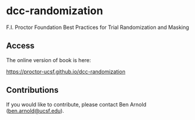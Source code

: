 # dcc-randomization
F.I. Proctor Foundation Best Practices for Trial Randomization and Masking

## Access
The online version of book is here: 

https://proctor-ucsf.github.io/dcc-randomization


## Contributions
If you would like to contribute, please contact Ben Arnold (ben.arnold@ucsf.edu).

